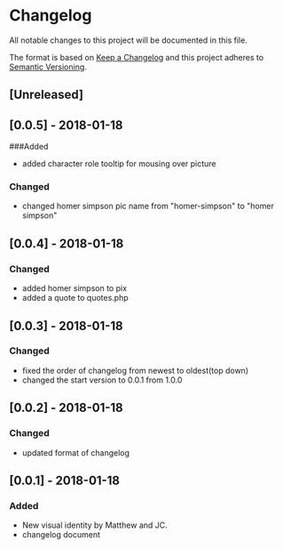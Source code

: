 # Changelog
All notable changes to this project will be documented in this file.

The format is based on [Keep a Changelog](http://keepachangelog.com/en/1.0.0/)
and this project adheres to [Semantic Versioning](http://semver.org/spec/v2.0.0.html).

## [Unreleased]


## [0.0.5] - 2018-01-18
###Added
- added character role tooltip for mousing over picture

### Changed
- changed homer simpson pic name from "homer-simpson" to "homer simpson"


## [0.0.4] - 2018-01-18
### Changed
- added homer simpson to pix
- added a quote to quotes.php

## [0.0.3] - 2018-01-18
### Changed
- fixed the order of changelog from newest to oldest(top down)
- changed the start version to 0.0.1 from 1.0.0

## [0.0.2] - 2018-01-18
### Changed
- updated format of changelog

## [0.0.1] - 2018-01-18
### Added
- New visual identity by Matthew and JC.
- changelog document

